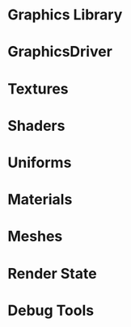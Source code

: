 # Graphics Library

# GraphicsDriver

# Textures

# Shaders

# Uniforms

# Materials

# Meshes

# Render State

# Debug Tools
